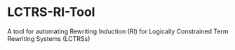 # LCTRS-RI-Tool
A tool for automating Rewriting Induction (RI) for Logically Constrained Term Rewriting Systems (LCTRSs) 
